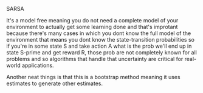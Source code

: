 SARSA 

It's a model free meaning you do not need a complete model of your environment to actually get some learning done and that's improtant because there's many cases in which you dont know the full model of the environment that means you dont know the state-transition probabilities so if you're in some state S and take action A what is the prob we'll end up in state S-prime and get reward R, those prob are not completely known for all problems and so algorithms that handle that uncertainty are critical for real-world applications.

Another neat things is that this is a bootstrap method meaning it uses estimates to generate other estimates.

